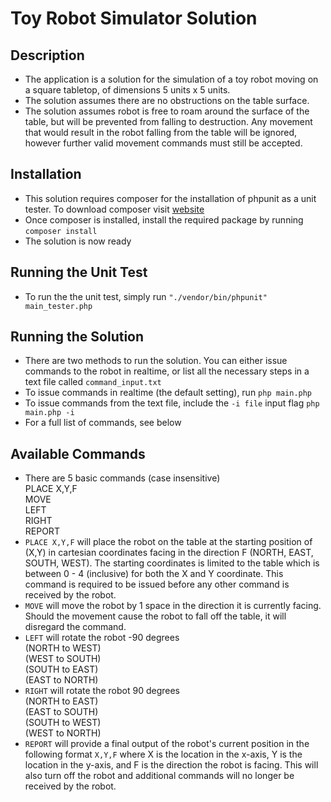 Toy Robot Simulator Solution
===================

Description
-----------

- The application is a solution for the simulation of a toy robot moving on a square tabletop,
  of dimensions 5 units x 5 units.
- The solution assumes there are no obstructions on the table surface.
- The solution assumes robot is free to roam around the surface of the table, but will be
  prevented from falling to destruction. Any movement that would result in the
  robot falling from the table will be ignored, however further valid
  movement commands must still be accepted.


Installation
-----------

- This solution requires composer for the installation of phpunit as a unit tester. To download composer
  visit [website](https://getcomposer.org/)
- Once composer is installed, install the required package by running
  `composer install`
- The solution is now ready


Running the Unit Test
-----------

- To run the the unit test, simply run
  `"./vendor/bin/phpunit" main_tester.php`


Running the Solution
-----------

- There are two methods to run the solution. You can either issue commands to the robot in realtime, or
  list all the necessary steps in a text file called `command_input.txt`
- To issue commands in realtime (the default setting), run
  `php main.php`
- To issue commands from the text file, include the `-i file` input flag
  `php main.php -i`
- For a full list of commands, see below


Available Commands
-----------

- There are 5 basic commands (case insensitive)\
  PLACE X,Y,F\
  MOVE\
  LEFT\
  RIGHT\
  REPORT
- `PLACE X,Y,F` will place the robot on the table at the starting position of (X,Y) in cartesian coordinates
  facing in the direction F (NORTH, EAST, SOUTH, WEST). The starting coordinates is limited to the table
  which is between 0 - 4 (inclusive) for both the X and Y coordinate. This command is required to be issued
  before any other command is received by the robot.
- `MOVE` will move the robot by 1 space in the direction it is currently facing. Should the movement cause
  the robot to fall off the table, it will disregard the command.
- `LEFT` will rotate the robot -90 degrees\
  (NORTH to WEST)\
  (WEST to SOUTH)\
  (SOUTH to EAST)\
  (EAST to NORTH)
- `RIGHT` will rotate the robot 90 degrees\
  (NORTH to EAST)\
  (EAST to SOUTH)\
  (SOUTH to WEST)\
  (WEST to NORTH)
- `REPORT` will provide a final output of the robot's current position in the following format
  `X,Y,F` where X is the location in the x-axis, Y is the location in the y-axis, and F is the direction
  the robot is facing. This will also turn off the robot and additional commands will no longer be received
  by the robot.
